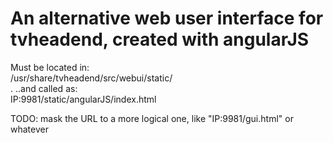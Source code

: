 # An alternative web user interface for tvheadend, created with angularJS

Must be located in:<br>
	/usr/share/tvheadend/src/webui/static/<br>
.
..and called as:<br>
	IP:9981/static/angularJS/index.html<br>

TODO: mask the URL to a more logical one, like "IP:9981/gui.html" or whatever
